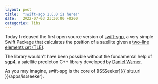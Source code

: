 ```yaml
---
layout: post
title:  "swift-sgp 1.0.0 is here!"
date:   2022-07-03 23:30:00 +0200
categories: libs
---
```


Today I released the first open source version of [swift-sgp][swift-sgp], a very simple Swift Package that calculates the position of a satellite given a [two-line elements set (TLE)][tle-wiki].

The library wouldn't have been possible without the fundamental help of [sgp4][sgp4], a satellite prediction C++ library developed by [Daniel Warner][dnwrnr].

As you may imagine, swift-spg is the core of [ISSSeeker]({{ site.url }}/apps/issseeker).

[swift-sgp]: https://github.com/csanfilippo/swift-sgp
[tle-wiki]: https://en.wikipedia.org/wiki/Two-line_element_set
[sgp4]: https://www.danrw.com/sgp4/
[dnwrnr]: https://github.com/dnwrnr
